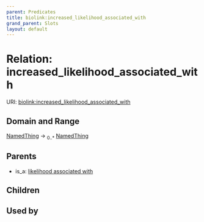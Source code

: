 ```yaml
---
parent: Predicates
title: biolink:increased_likelihood_associated_with
grand_parent: Slots
layout: default
---
```


# Relation: increased_likelihood_associated_with




URI: [biolink:increased_likelihood_associated_with](https://w3id.org/biolink/vocab/increased_likelihood_associated_with)

## Domain and Range

[NamedThing](NamedThing.md) ->  <sub>0..\*</sub> [NamedThing](NamedThing.md)

## Parents

 *  is_a: [likelihood associated with](likelihood_associated_with.md)

## Children


## Used by

